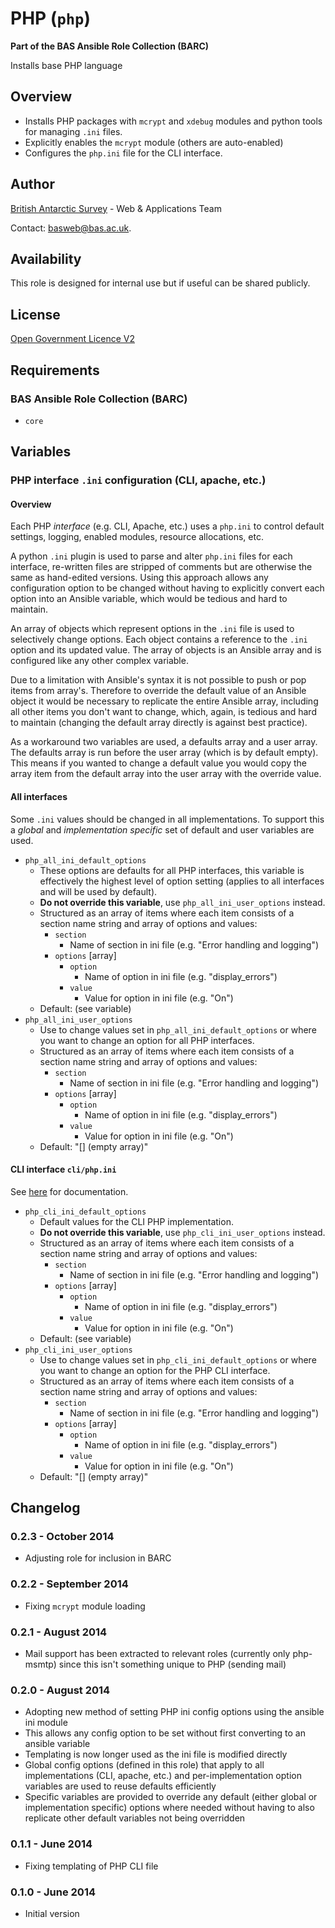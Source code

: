 # PHP (`php`)

**Part of the BAS Ansible Role Collection (BARC)**

Installs base PHP language

## Overview

* Installs PHP packages with `mcrypt` and `xdebug` modules and python tools for managing `.ini` files.
* Explicitly enables the `mcrypt` module (others are auto-enabled)
* Configures the `php.ini` file for the CLI interface.

## Author

[British Antarctic Survey](http://www.antarctica.ac.uk) - Web & Applications Team

Contact: [basweb@bas.ac.uk](mailto:basweb@bas.ac.uk).

## Availability

This role is designed for internal use but if useful can be shared publicly.

## License

[Open Government Licence V2](https://www.nationalarchives.gov.uk/doc/open-government-licence/version/2/)

## Requirements

### BAS Ansible Role Collection (BARC)

* `core`

## Variables

### PHP interface `.ini` configuration (CLI, apache, etc.)

#### Overview

Each PHP *interface* (e.g. CLI, Apache, etc.) uses a `php.ini` to control default settings, logging, enabled modules, resource allocations, etc.

A python `.ini` plugin is used to parse and alter `php.ini` files for each interface, re-written files are stripped of comments but are otherwise the same as hand-edited versions. Using this approach allows any configuration option to be changed without having to explicitly convert each option into an Ansible variable, which would be tedious and hard to maintain.

An array of objects which represent options in the `.ini` file is used to selectively change options. Each object contains a reference to the `.ini` option and its updated value. The array of objects is an Ansible array and is configured like any other complex variable.

Due to a limitation with Ansible's syntax it is not possible to push or pop items from  array's. Therefore to override the default value of an Ansible object it would be necessary to replicate the entire Ansible array, including all other items you don't want to change, which, again, is tedious and hard to maintain (changing the default array directly is against best practice).

As a workaround two variables are used, a defaults array and a user array. The defaults array is run before the user array (which is by default empty). This means if you wanted to change a default value you would copy the array item from the default array into the user array with the override value.

#### All interfaces

Some `.ini` values should be changed in all implementations. To support this a *global* and *implementation specific* set of default and user variables are used.

* `php_all_ini_default_options`
	* These options are defaults for all PHP interfaces, this variable is effectively the highest level of option setting (applies to all interfaces and will be used by default).
    * **Do not override this variable**, use `php_all_ini_user_options` instead.
    * Structured as an array of items where each item consists of a section name string and array of options and values:
        * `section`  
            * Name of section in ini file (e.g. "Error handling and logging")
        * `options` [array]
            * `option`
                * Name of option in ini file (e.g. "display_errors") 
            * `value`
                * Value for option in ini file (e.g. "On") 
    * Default: (see variable)
* `php_all_ini_user_options`
    * Use to change values set in `php_all_ini_default_options` or where you want to change an option for all PHP interfaces.
    * Structured as an array of items where each item consists of a section name string and array of options and values:
        * `section`  
            * Name of section in ini file (e.g. "Error handling and logging")
        * `options` [array]
            * `option`
                * Name of option in ini file (e.g. "display_errors") 
            * `value`
                * Value for option in ini file (e.g. "On") 
    * Default: "[]  (empty array)" 

#### CLI interface `cli/php.ini`

See [here](http://php.net/manual/en/ini.php) for documentation.

* `php_cli_ini_default_options`
    * Default values for the CLI PHP implementation.
    * **Do not override this variable**, use `php_cli_ini_user_options` instead.
    * Structured as an array of items where each item consists of a section name string and array of options and values:
        * `section`  
            * Name of section in ini file (e.g. "Error handling and logging")
        * `options` [array]
            * `option`
                * Name of option in ini file (e.g. "display_errors") 
            * `value`
                * Value for option in ini file (e.g. "On") 
    * Default: (see variable)
* `php_cli_ini_user_options`
    * Use to change values set in `php_cli_ini_default_options` or where you want to change an option for the PHP CLI interface.
    * Structured as an array of items where each item consists of a section name string and array of options and values:
        * `section`  
            * Name of section in ini file (e.g. "Error handling and logging")
        * `options` [array]
            * `option`
                * Name of option in ini file (e.g. "display_errors") 
            * `value`
                * Value for option in ini file (e.g. "On") 
    * Default: "[]  (empty array)" 

## Changelog

### 0.2.3 - October 2014

* Adjusting role for inclusion in BARC

### 0.2.2 - September 2014

* Fixing `mcrypt` module loading

### 0.2.1 - August 2014

* Mail support has been extracted to relevant roles (currently only php-msmtp) since this isn't something unique to PHP (sending mail)

### 0.2.0 - August 2014

* Adopting new method of setting PHP ini config options using the ansible ini module
* This allows any config option to be set without first converting to an ansible variable
* Templating is now longer used as the ini file is modified directly
* Global config options (defined in this role) that apply to all implementations (CLI, apache, etc.) and per-implementation option variables are used to reuse defaults efficiently
* Specific variables are provided to override any default (either global or implementation specific) options where needed without having to also replicate other default variables not being overridden

### 0.1.1 - June 2014

* Fixing templating of PHP CLI file

### 0.1.0 - June 2014

* Initial version







